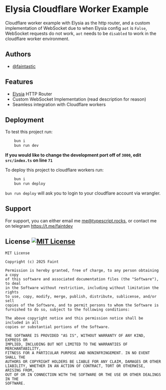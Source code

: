 
# Elysia Cloudflare Worker Example

Cloudflare worker example with Elysia as the http router, and a custom implementation of WebSocket due to when Elysia config `aot` is `False`, WebSocket requests do not work, `aot` needs to be `disabled` to work in the cloudflare worker environment.


## Authors

- [@faintastic](https://www.github.com/faintastic)


## Features

- [Elysia](https://elysiajs.com/at-glance.html) HTTP Router
- Custom WebSocket Implementation (read description for reason)
- Seamless integration with Cloudflare workers



## Deployment

To test this project run:
```bash
    bun i
    bun run dev
```
**If you would like to change the development port off of `3000`, edit `src/index.ts` on line `71`**
 
To deploy this project to cloudflare workers run:
```bash
    bun i
    bun run deploy
```

`bun run deploy` will ask you to login to your cloudflare account via wrangler.

## Support

For support, you can either email me me@typescript.rocks, or contact me on telegram https://t.me/faintdev


## License [![MIT License](https://img.shields.io/badge/License-MIT-green.svg)](https://choosealicense.com/licenses/mit/)

```
MIT License

Copyright (c) 2025 Faint

Permission is hereby granted, free of charge, to any person obtaining a copy
of this software and associated documentation files (the "Software"), to deal
in the Software without restriction, including without limitation the rights
to use, copy, modify, merge, publish, distribute, sublicense, and/or sell
copies of the Software, and to permit persons to whom the Software is
furnished to do so, subject to the following conditions:

The above copyright notice and this permission notice shall be included in all
copies or substantial portions of the Software.

THE SOFTWARE IS PROVIDED "AS IS", WITHOUT WARRANTY OF ANY KIND, EXPRESS OR
IMPLIED, INCLUDING BUT NOT LIMITED TO THE WARRANTIES OF MERCHANTABILITY,
FITNESS FOR A PARTICULAR PURPOSE AND NONINFRINGEMENT. IN NO EVENT SHALL THE
AUTHORS OR COPYRIGHT HOLDERS BE LIABLE FOR ANY CLAIM, DAMAGES OR OTHER
LIABILITY, WHETHER IN AN ACTION OF CONTRACT, TORT OR OTHERWISE, ARISING FROM,
OUT OF OR IN CONNECTION WITH THE SOFTWARE OR THE USE OR OTHER DEALINGS IN THE
SOFTWARE.
```